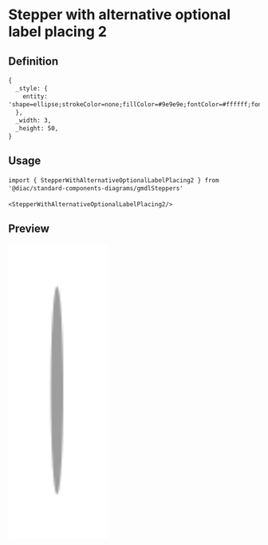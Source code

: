 # Stepper with alternative optional label placing 2

## Definition

```
{
  _style: { 
    entity: 'shape=ellipse;strokeColor=none;fillColor=#9e9e9e;fontColor=#ffffff;fontSize=12;align=center;verticalAlign=middle;html=1;',
  },
  _width: 3,
  _height: 50,
}
```

## Usage

```
import { StepperWithAlternativeOptionalLabelPlacing2 } from '@diac/standard-components-diagrams/gmdlSteppers'

<StepperWithAlternativeOptionalLabelPlacing2/>
```

## Preview

<img src="./stepper-with-alternative-optional-label-placing-2.png" width="200"/>
